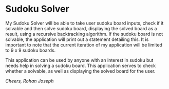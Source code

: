 # Sudoku Solver

My Sudoku Solver will be able to take user sudoku board inputs, check if it solvable and then solve 
sudoku board, displaying the solved board as a result, using a recursive backtracking algorithm. If the sudoku board is 
not solvable, the application will print out a statement detailing this. It is
important to note that the current iteration of my application will be limited to
9 x 9 sudoku boards.

This application can be used by anyone with an interest in sudoku but needs help
in solving a sudoku board. This application serves to check whether a solvable, 
as well as displaying the solved board for the user.  

*Cheers, Rohan Joseph*